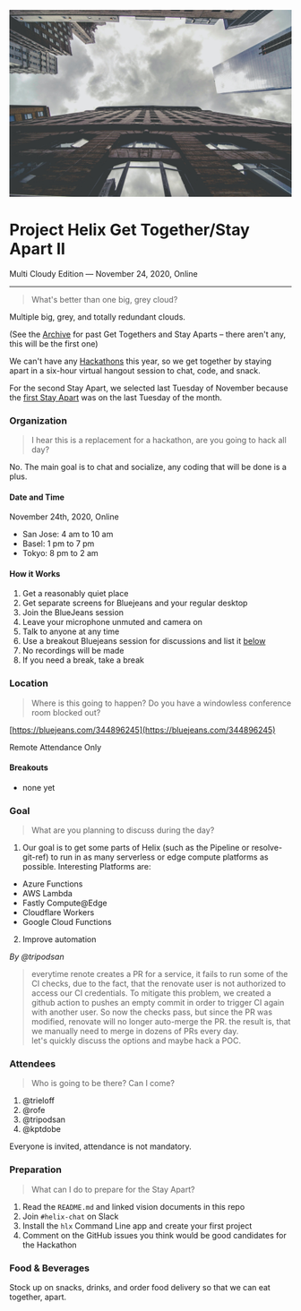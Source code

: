 ![](./2-cloudy/2.jpg)

# Project Helix Get Together/Stay Apart II

Multi Cloudy Edition — November 24, 2020, Online

---

> What's better than one big, grey cloud?

Multiple big, grey, and totally redundant clouds.

(See the [Archive](./README.md) for past Get Togethers and Stay Aparts – there aren't any, this will be the first one)

We can't have any [Hackathons](../hackathons/README.md) this year, so we get together by staying apart in a six-hour virtual hangout session to chat, code, and snack.

For the second Stay Apart, we selected last Tuesday of November because the [first Stay Apart](1-spooky.md) was on the last Tuesday of the month.

### Organization

> I hear this is a replacement for a hackathon, are you going to hack all day?

No. The main goal is to chat and socialize, any coding that will be done is a plus.

#### Date and Time

November 24th, 2020, Online

- San Jose: 4 am to 10 am
- Basel: 1 pm to 7 pm
- Tokyo: 8 pm to 2 am

#### How it Works

1. Get a reasonably quiet place
2. Get separate screens for Bluejeans and your regular desktop
3. Join the BlueJeans session
4. Leave your microphone unmuted and camera on
5. Talk to anyone at any time
6. Use a breakout Bluejeans session for discussions and list it [below](#breakouts)
7. No recordings will be made
8. If you need a break, take a break

### Location

> Where is this going to happen? Do you have a windowless conference room blocked out?

[https://bluejeans.com/344896245](https://bluejeans.com/344896245)

Remote Attendance Only

#### Breakouts

- none yet

### Goal

> What are you planning to discuss during the day?

1. Our goal is to get some parts of Helix (such as the Pipeline or resolve-git-ref) to run in as many serverless or edge compute platforms as possible. Interesting Platforms are:

- Azure Functions
- AWS Lambda
- Fastly Compute@Edge
- Cloudflare Workers
- Google Cloud Functions

2. Improve automation

_By @tripodsan_
> everytime renote creates a PR for a service, it fails to run some of the CI checks, due to the fact, that the renovate user is not authorized to access our CI credentials. To mitigate this problem, we created a github action to pushes an empty commit in order to trigger CI again with another user. So now the checks pass, but since the PR was modified, renovate will no longer auto-merge the PR. the result is, that we manually need to merge in dozens of PRs every day.  
let's quickly discuss the options and maybe hack a POC.

### Attendees

> Who is going to be there? Can I come?

1. @trieloff 
1. @rofe
1. @tripodsan
1. @kptdobe

Everyone is invited, attendance is not mandatory.

### Preparation

> What can I do to prepare for the Stay Apart?

1. Read the `README.md` and linked vision documents in this repo
2. Join `#helix-chat` on Slack
3. Install the `hlx` Command Line app and create your first project
4. Comment on the GitHub issues you think would be good candidates for the Hackathon

### Food & Beverages

Stock up on snacks, drinks, and order food delivery so that we can eat together, apart.
